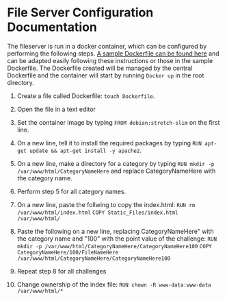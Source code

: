 # File Server Configuration Documentation

The fileserver is run in a docker container, which can be configured by performing the following steps. [A sample Dockerfile can be found here]() and can be adapted easily following these instructions or those in the sample Dockerfile. The Dockerfile created will be managed by the central Dockerfile and the container will start by running ```Docker up``` in the root directory.

1. Create a file called Dockerfile: ```touch Dockerfile```.

2. Open the file in a text editor

3. Set the container image by typing ```FROM debian:stretch-slim``` on the first line.

4. On a new line, tell it to install the required packages by typing ```RUN apt-get update && apt-get install -y apache2```.

5. On a new line, make a directory for a category by typing ```RUN mkdir -p /var/www/html/CategoryNameHere``` and replace CategoryNameHere with the category name.

6. Perform step 5 for all category names.

7. On a new line, paste the follwing to copy the index.html:
```RUN rm /var/www/html/index.html```
```COPY Static_Files/index.html /var/www/html/```

8. Paste the following on a new line, replacing CategoryNameHere" with the category name and "100" with the point value of the challenge:
```RUN mkdir -p /var/www/html/CategoryNameHere/CategoryNameHere100```
```COPY CategoryNameHere/100/FileNameHere /var/www/html/CategoryNameHere/CategoryNameHere100```

9. Repeat step 8 for all challenges

10. Change ownership of the index file: ```RUN chown -R www-data:www-data /var/www/html/*```